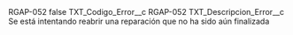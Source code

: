 <?xml version="1.0" encoding="UTF-8"?>
<CustomMetadata xmlns="http://soap.sforce.com/2006/04/metadata" xmlns:xsi="http://www.w3.org/2001/XMLSchema-instance" xmlns:xsd="http://www.w3.org/2001/XMLSchema">
    <label>RGAP-052</label>
    <protected>false</protected>
    <values>
        <field>TXT_Codigo_Error__c</field>
        <value xsi:type="xsd:string">RGAP-052</value>
    </values>
    <values>
        <field>TXT_Descripcion_Error__c</field>
        <value xsi:type="xsd:string">Se está intentando reabrir una reparación que no ha sido aún finalizada</value>
    </values>
</CustomMetadata>
